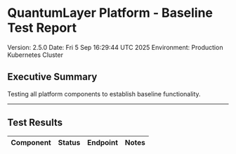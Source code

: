 # QuantumLayer Platform - Baseline Test Report
Version: 2.5.0
Date: Fri  5 Sep 16:29:44 UTC 2025
Environment: Production Kubernetes Cluster

## Executive Summary
Testing all platform components to establish baseline functionality.

---

## Test Results

| Component | Status | Endpoint | Notes |
|-----------|--------|----------|-------|

